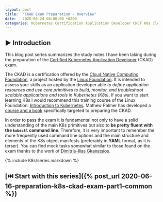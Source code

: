 ```yaml
---
layout: post
title:  "CKAD Exam Preparation - Overview"
date:   2020-06-24 08:00:00 +0200
categories: Kubernetes Certification Application Developer CNCF K8s Cloud Native Computing CKAD Linux Foundation 
---
```


## ▶️ Introduction

This blog post series summarizes the study notes I have been taking during the preparation of 
the [Certified Kubernetes Application Developer](https://training.linuxfoundation.org/certification/certified-kubernetes-application-developer-ckad) (CKAD) exam. 

The CKAD is a certification offered by the [Cloud Native Computing Foundation](https://www.cncf.io/), a project hosted by the [Linux Foundation](https://www.linuxfoundation.org/).
It is intended to assess your skills as an application developer able *to define application resources and use core primitives to build, monitor, and troubleshoot scalable applications and tools in Kubernetes (K8s)*. If you want to start learning K8s I would recommend this training course of the Linux Foundation: [Introduction to Kubernetes](https://www.edx.org/es/course/introduction-to-kubernetes). 
Mathew Palmer has developed a [course and a book](https://matthewpalmer.net/kubernetes-app-developer/) specifically targeted to preparing the CKAD.

In order to pass the exam it is fundamental not only to have a solid understanding of the main K8s primitives 
but also to **be pretty fluent with the `kubectl` command line**. Therefore, it is very important to remember the more frequently used command line options and the main structure and elements of the K8s object manifests (preferably in **YAML** format, as it is terser). You can find mock tasks somewhat similar to those found on the exam thanks to the work of
[Dimitris-Ilias Gkanatsios](https://github.com/dgkanatsios/CKAD-exercises).

{% include K8s/series.markdown %}

## [⏭️ Start with this series]({% post_url 2020-06-16-preparation-k8s-ckad-exam-part1-common %})
